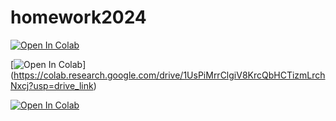 # homework2024
[![Open In Colab](https://colab.research.google.com/assets/colab-badge.svg)](https://colab.research.google.com/drive/1Jtq6k8REclXQpOjXMNEUFeVJT-scf7Qt?usp=drive_link)

[![Open In Colab](https://colab.research.google.com/assets/colab-badge.svg)]
(https://colab.research.google.com/drive/1UsPiMrrClgiV8KrcQbHCTizmLrchNxcj?usp=drive_link)

[![Open In Colab](https://colab.research.google.com/assets/colab-badge.svg)](https://colab.research.google.com/drive/100140tIKQtDTyUbEXp3QViW1RG3NRecS?usp=drive_link)
